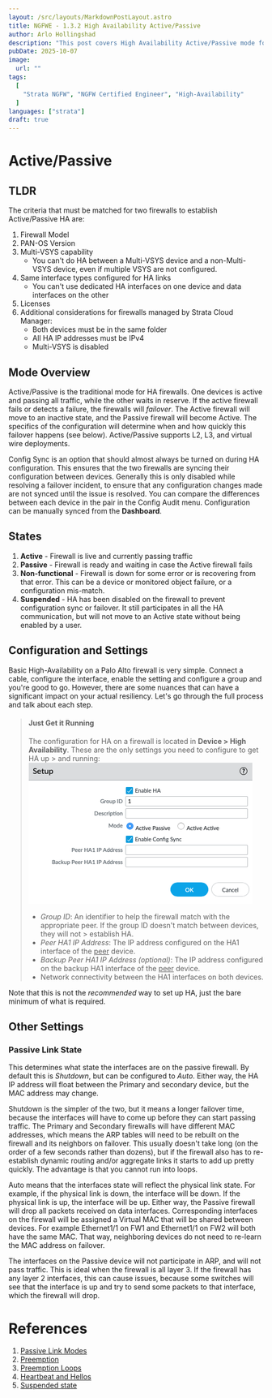 ```yaml
---
layout: /src/layouts/MarkdownPostLayout.astro
title: NGFWE - 1.3.2 High Availability Active/Passive
author: Arlo Hollingshad
description: "This post covers High Availability Active/Passive mode for the Palo Alto Networks NGFW Certified Engineer certification"
pubDate: 2025-10-07
image: 
  url: ""
tags:
  [
    "Strata NGFW", "NGFW Certified Engineer", "High-Availability"
  ]
languages: ["strata"]
draft: true
---
```


# Active/Passive
## TLDR
The criteria that must be matched for two firewalls to establish Active/Passive HA are:
1. Firewall Model
2. PAN-OS Version
3. Multi-VSYS capability 
    - You can't do HA between a Multi-VSYS device and a non-Multi-VSYS device, even if multiple VSYS are not configured.
4. Same interface types configured for HA links
    - You can't use dedicated HA interfaces on one device and data interfaces on the other
5. Licenses
6. Additional considerations for firewalls managed by Strata Cloud Manager:
    - Both devices must be in the same folder
    - All HA IP addresses must be IPv4
    - Multi-VSYS is disabled

## Mode Overview
Active/Passive is the traditional mode for HA firewalls. One devices is active and passing all traffic, while the other waits in reserve. If the active firewall fails or detects a failure, the firewalls will *failover*. The Active firewall will move to an inactive state, and the Passive firewall will become Active. The specifics of the configuration will determine when and how quickly this failover happens (see below). Active/Passive supports L2, L3, and virtual wire deployments.

Config Sync is an option that should almost always be turned on during HA configuration. This ensures that the two firewalls are syncing their configuration between devices. Generally this is only disabled while resolving a failover incident, to ensure that any configuration changes made are not synced until the issue is resolved. You can compare the differences between each device in the pair in the Config Audit menu. Configuration can be manually synced from the **Dashboard**.

## States
1. **Active** - Firewall is live and currently passing traffic
2. **Passive** - Firewall is ready and waiting in case the Active firewall fails
3. **Non-functional** - Firewall is down for some error or is recovering from that error. This can be a device  or monitored object failure, or a configuration mis-match.
4. **Suspended** - HA has been disabled on the firewall to prevent configuration sync or failover. It still participates in all the HA communication, but will not move to an Active state without being enabled by a user.

## Configuration and Settings
Basic High-Availability on a Palo Alto firewall is very simple. Connect a cable, configure the interface, enable the setting and configure a group and you're good to go. However, there are some nuances that can have a significant impact on your actual resiliency. Let's go through the full process and talk about each step.

> #### Just Get it Running
> The configuration for HA on a firewall is located in **Device > High Availability**. These are the only settings you need to configure to get HA up > and running: 
> ![alt text](../../images/ha-basics.png)
> - *Group ID*: An identifier to help the firewall match with the appropriate peer. If the group ID doesn't match between devices, they will not > establish HA.
> - *Peer HA1 IP Address*: The IP address configured on the HA1 interface of the <u>peer</u> device. 
> - *Backup Peer HA1 IP Address (optional)*: The IP address configured on the backup HA1 interface of the <u>peer</u> device.
> - Network connectivity between the HA1 interfaces on both devices.

Note that this is not the *recommended* way to set up HA, just the bare minimum of what is required.

## Other Settings
### Passive Link State
This determines what state the interfaces are on the passive firewall. By default this is *Shutdown*, but can be configured to *Auto*. Either way, the HA IP address will float between the Primary and secondary device, but the MAC address may change.

Shutdown is the simpler of the two, but it means a longer failover time, because the interfaces will have to come up before they can start passing traffic. The Primary and Secondary firewalls will have different MAC addresses, which means the ARP tables will need to be rebuilt on the firewall and its neighbors on failover. This usually doesn't take long (on the order of a few seconds rather than dozens), but if the firewall also has to re-establish dynamic routing and/or aggregate links it starts to add up pretty quickly. The advantage is that you cannot run into loops.

Auto means that the interfaces state will reflect the physical link state. For example, if the physical link is down, the interface will be down. If the physical link is up, the interface will be up. Either way, the Passive firewall will drop all packets received on data interfaces.
Corresponding interfaces on the firewall will be assigned a Virtual MAC that will be shared between devices. For example Ethernet1/1 on FW1 and Ethernet1/1 on FW2 will both have the same MAC. That way, neighboring devices do not need to re-learn the MAC address on failover.

The interfaces on the Passive device will not participate in ARP, and will not pass traffic. This is ideal when the firewall is all layer 3. If the firewall has any layer 2 interfaces, this can cause issues, because some switches will see that the interface is up and try to send some packets to that interface, which the firewall will drop. 



# References
1. [Passive Link Modes](https://knowledgebase.paloaltonetworks.com/KCSArticleDetail?id=kA10g000000ClcACAS)
2. [Preemption](https://knowledgebase.paloaltonetworks.com/KCSArticleDetail?id=kA10g000000ClWPCA0)
3. [Preemption Loops](https://knowledgebase.paloaltonetworks.com/articles/en_US/Knowledge/When-does-an-HA-node-go-into-S-67706)
4. [Heartbeat and Hellos](https://knowledgebase.paloaltonetworks.com/KCSArticleDetail?id=kA10g000000ClUcCAK)
5. [Suspended state](https://knowledgebase.paloaltonetworks.com/KCSArticleDetail?id=kA10g000000ClgVCAS)
